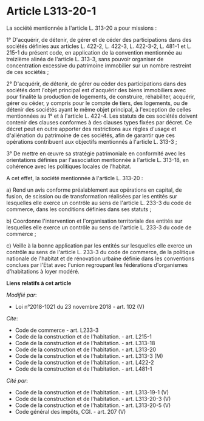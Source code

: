 # Article L313-20-1

La société mentionnée à l'article L. 313-20 a pour missions :

1° D'acquérir, de détenir, de gérer et de céder des participations dans des sociétés définies aux articles L. 422-2, L.
422-3, L. 422-3-2, L. 481-1 et L. 215-1 du présent code, en application de la convention mentionnée au treizième alinéa de
l'article L. 313-3, sans pouvoir organiser de concentration excessive du patrimoine immobilier sur un nombre restreint de ces
sociétés ;

2° D'acquérir, de détenir, de gérer ou céder des participations dans des sociétés dont l'objet principal est d'acquérir des
biens immobiliers avec pour finalité la production de logements, de construire, réhabiliter, acquérir, gérer ou céder, y
compris pour le compte de tiers, des logements, ou de détenir des sociétés ayant le même objet principal, à l'exception de
celles mentionnées au 1° et à l'article L. 422-4. Les statuts de ces sociétés doivent contenir des clauses conformes à des
clauses types fixées par décret. Ce décret peut en outre apporter des restrictions aux règles d'usage et d'aliénation du
patrimoine de ces sociétés, afin de garantir que ces opérations contribuent aux objectifs mentionnés à l'article L. 313-3 ;

3° De mettre en œuvre sa stratégie patrimoniale en conformité avec les orientations définies par l'association mentionnée à
l'article L. 313-18, en cohérence avec les politiques locales de l'habitat.

A cet effet, la société mentionnée   à l'article L. 313-20 :

a) Rend un avis conforme préalablement aux opérations en capital, de fusion, de scission ou de transformation réalisées par
les entités sur lesquelles elle exerce un contrôle au sens de l'article L. 233-3 du code de commerce, dans les conditions
définies dans ses statuts ;

b) Coordonne l'intervention et l'organisation territoriale des entités sur lesquelles elle exerce un contrôle au sens de
l'article L. 233-3 du code de commerce ;

c) Veille à la bonne application par les entités sur lesquelles elle exerce un contrôle au sens de l'article L. 233-3 du code
de commerce, de la politique nationale de l'habitat et de rénovation urbaine définie dans les conventions conclues par l'Etat
avec l'union regroupant les fédérations d'organismes d'habitations à loyer modéré.

**Liens relatifs à cet article**

_Modifié par_:

  - Loi n°2018-1021 du 23 novembre 2018 - art. 102 (V)

_Cite_:

  - Code de commerce - art. L233-3
  - Code de la construction et de l'habitation. - art. L215-1
  - Code de la construction et de l'habitation. - art. L313-18
  - Code de la construction et de l'habitation. - art. L313-20
  - Code de la construction et de l'habitation. - art. L313-3 (M)
  - Code de la construction et de l'habitation. - art. L422-2
  - Code de la construction et de l'habitation. - art. L481-1

_Cité par_:

  - Code de la construction et de l'habitation. - art. L313-19-1 (V)
  - Code de la construction et de l'habitation. - art. L313-20-3 (V)
  - Code de la construction et de l'habitation. - art. L313-20-5 (V)
  - Code général des impôts, CGI. - art. 207 (V)
